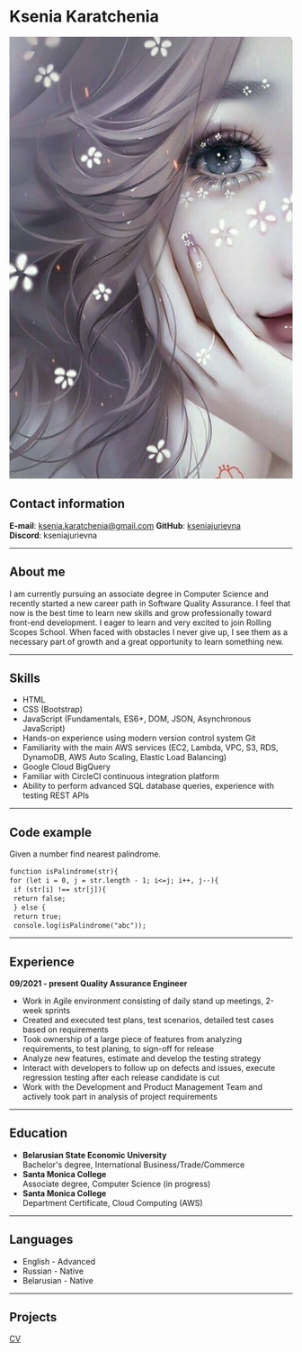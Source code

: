 # Ksenia Karatchenia

![photo](image.jpeg)


## Contact information
**E-mail**: ksenia.karatchenia@gmail.com
**GitHub**: [kseniajurievna](https://github.com/kseniajurievna)  
**Discord**: kseniajurievna

***

## About me  

I am currently pursuing an associate degree in Computer Science and recently started a new career path in Software Quality Assurance. I feel that now is the best time to learn new skills and grow professionally toward front-end development. I eager to learn and very excited to join Rolling Scopes School. When faced with obstacles I never give up, I see them as a necessary part of growth and a great opportunity to learn something new.  

***

## Skills

- HTML
- CSS (Bootstrap)
- JavaScript (Fundamentals, ES6+, DOM, JSON, Asynchronous JavaScript)
- Hands-on experience using modern version control system Git
- Familiarity with the main AWS services (EC2, Lambda, VPC, S3, RDS, DynamoDB, AWS Auto Scaling, Elastic Load Balancing)
- Google Cloud BigQuery
- Familiar with CircleCI continuous integration platform
- Ability to perform advanced SQL database queries, experience with testing REST APIs


***

## Code example
Given a number find nearest palindrome.
```
function isPalindrome(str){ 
for (let i = 0, j = str.length - 1; i<=j; i++, j--){
 if (str[i] !== str[j]){
 return false; 
 } else { 
 return true; 
 console.log(isPalindrome("abc"));
```
***
## Experience  

**09/2021 - present Quality Assurance Engineer**  
- Work in Agile environment consisting of daily stand up meetings, 2-week sprints
- Created and executed test plans, test scenarios, detailed test cases based on requirements 
- Took ownership of a large piece of features from analyzing requirements, to test planing, to sign-off for release
- Analyze new features, estimate and develop the testing strategy
- Interact with developers to follow up on defects and issues, execute regression testing after each release candidate is cut
- Work with the Development and Product Management Team and actively took part in analysis of project requirements

***

## Education
- **Belarusian State Economic University**  
  Bachelor's degree, International Business/Trade/Commerce
- **Santa Monica College**  
  Associate degree, Computer Science (in progress)
- **Santa Monica College**  
  Department Certificate, Cloud Computing (AWS)

***

## Languages
- English - Advanced
- Russian - Native
- Belarusian - Native  

***

## Projects  

[CV](https://github.com/kseniajurievna/rsschool-cv/blob/gh-pages/cv.md)
